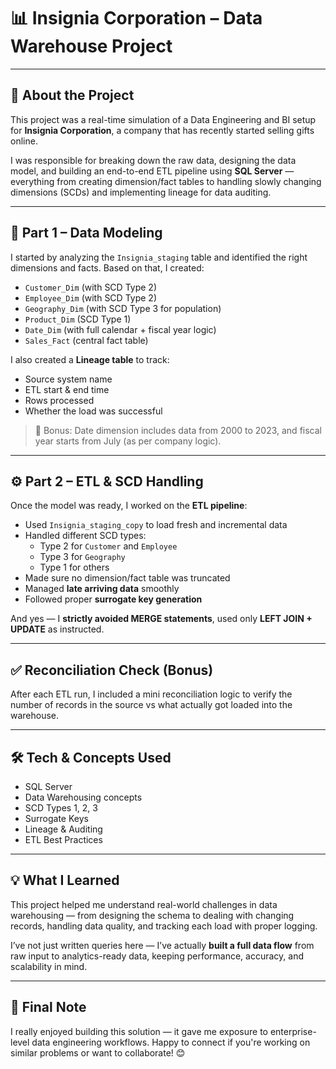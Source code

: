 # 📊 Insignia Corporation – Data Warehouse Project
---

## 🚀 About the Project

This project was a real-time simulation of a Data Engineering and BI setup for **Insignia Corporation**, a company that has recently started selling gifts online.

I was responsible for breaking down the raw data, designing the data model, and building an end-to-end ETL pipeline using **SQL Server** — everything from creating dimension/fact tables to handling slowly changing dimensions (SCDs) and implementing lineage for data auditing.

---

## 🧱 Part 1 – Data Modeling

I started by analyzing the `Insignia_staging` table and identified the right dimensions and facts. Based on that, I created:

- `Customer_Dim` (with SCD Type 2)
- `Employee_Dim` (with SCD Type 2)
- `Geography_Dim` (with SCD Type 3 for population)
- `Product_Dim` (SCD Type 1)
- `Date_Dim` (with full calendar + fiscal year logic)
- `Sales_Fact` (central fact table)

I also created a **Lineage table** to track:
- Source system name
- ETL start & end time
- Rows processed
- Whether the load was successful

> 📌 Bonus: Date dimension includes data from 2000 to 2023, and fiscal year starts from July (as per company logic).

---

## ⚙️ Part 2 – ETL & SCD Handling

Once the model was ready, I worked on the **ETL pipeline**:

- Used `Insignia_staging_copy` to load fresh and incremental data
- Handled different SCD types:
  - Type 2 for `Customer` and `Employee`
  - Type 3 for `Geography`
  - Type 1 for others
- Made sure no dimension/fact table was truncated
- Managed **late arriving data** smoothly
- Followed proper **surrogate key generation**

And yes — I **strictly avoided MERGE statements**, used only **LEFT JOIN + UPDATE** as instructed.

---

## ✅ Reconciliation Check (Bonus)

After each ETL run, I included a mini reconciliation logic to verify the number of records in the source vs what actually got loaded into the warehouse.

---

## 🛠️ Tech & Concepts Used

- SQL Server
- Data Warehousing concepts
- SCD Types 1, 2, 3
- Surrogate Keys
- Lineage & Auditing
- ETL Best Practices

---

## 💡 What I Learned

This project helped me understand real-world challenges in data warehousing — from designing the schema to dealing with changing records, handling data quality, and tracking each load with proper logging.

I’ve not just written queries here — I’ve actually **built a full data flow** from raw input to analytics-ready data, keeping performance, accuracy, and scalability in mind.

---

## 🙌 Final Note

I really enjoyed building this solution — it gave me exposure to enterprise-level data engineering workflows. Happy to connect if you're working on similar problems or want to collaborate! 😊

